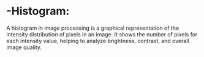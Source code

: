 # -Histogram:
A histogram in image processing is a graphical representation of the intensity distribution of pixels in an image. It shows the number of pixels for each intensity value, helping to analyze brightness, contrast, and overall image quality.

